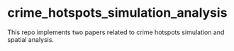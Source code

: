 # crime_hotspots_simulation_analysis
This repo implements two papers related to crime hotspots simulation and spatial analysis.
